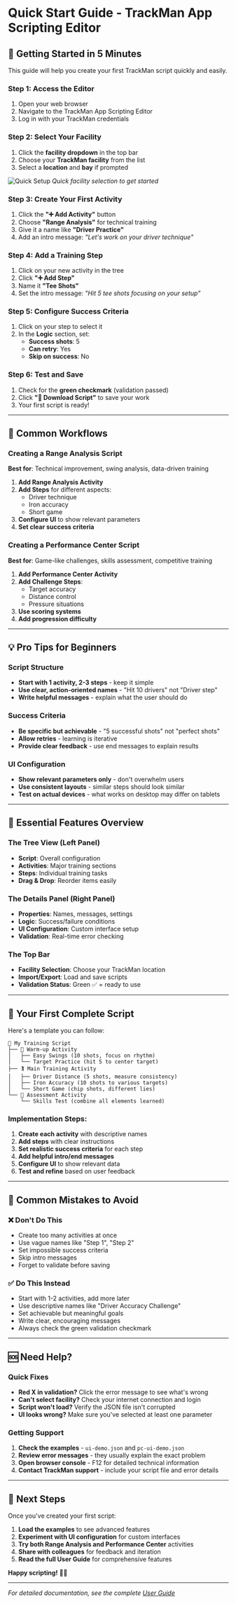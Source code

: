 # Quick Start Guide - TrackMan App Scripting Editor

## 🚀 Getting Started in 5 Minutes

This guide will help you create your first TrackMan script quickly and easily.

### Step 1: Access the Editor
1. Open your web browser
2. Navigate to the TrackMan App Scripting Editor
3. Log in with your TrackMan credentials

### Step 2: Select Your Facility
1. Click the **facility dropdown** in the top bar
2. Choose your **TrackMan facility** from the list
3. Select a **location** and **bay** if prompted

![Quick Setup](screenshots/quick-setup.png)
*Quick facility selection to get started*

### Step 3: Create Your First Activity
1. Click the **"➕ Add Activity"** button
2. Choose **"Range Analysis"** for technical training
3. Give it a name like **"Driver Practice"**
4. Add an intro message: *"Let's work on your driver technique"*

### Step 4: Add a Training Step
1. Click on your new activity in the tree
2. Click **"➕ Add Step"**
3. Name it **"Tee Shots"**
4. Set the intro message: *"Hit 5 tee shots focusing on your setup"*

### Step 5: Configure Success Criteria
1. Click on your step to select it
2. In the **Logic** section, set:
   - **Success shots**: 5
   - **Can retry**: Yes
   - **Skip on success**: No

### Step 6: Test and Save
1. Check for the **green checkmark** (validation passed)
2. Click **"💾 Download Script"** to save your work
3. Your first script is ready!

---

## 🎯 Common Workflows

### Creating a Range Analysis Script
**Best for**: Technical improvement, swing analysis, data-driven training

1. **Add Range Analysis Activity**
2. **Add Steps** for different aspects:
   - Driver technique
   - Iron accuracy  
   - Short game
3. **Configure UI** to show relevant parameters
4. **Set clear success criteria**

### Creating a Performance Center Script  
**Best for**: Game-like challenges, skills assessment, competitive training

1. **Add Performance Center Activity**
2. **Add Challenge Steps**:
   - Target accuracy
   - Distance control
   - Pressure situations
3. **Use scoring systems**
4. **Add progression difficulty**

---

## 💡 Pro Tips for Beginners

### Script Structure
- **Start with 1 activity, 2-3 steps** - keep it simple
- **Use clear, action-oriented names** - "Hit 10 drivers" not "Driver step"
- **Write helpful messages** - explain what the user should do

### Success Criteria
- **Be specific but achievable** - "5 successful shots" not "perfect shots"
- **Allow retries** - learning is iterative
- **Provide clear feedback** - use end messages to explain results

### UI Configuration
- **Show relevant parameters only** - don't overwhelm users
- **Use consistent layouts** - similar steps should look similar
- **Test on actual devices** - what works on desktop may differ on tablets

---

## 🔧 Essential Features Overview

### The Tree View (Left Panel)
- **Script**: Overall configuration
- **Activities**: Major training sections  
- **Steps**: Individual training tasks
- **Drag & Drop**: Reorder items easily

### The Details Panel (Right Panel)
- **Properties**: Names, messages, settings
- **Logic**: Success/failure conditions
- **UI Configuration**: Custom interface setup
- **Validation**: Real-time error checking

### The Top Bar
- **Facility Selection**: Choose your TrackMan location
- **Import/Export**: Load and save scripts
- **Validation Status**: Green ✅ = ready to use

---

## 📝 Your First Complete Script

Here's a template you can follow:

```
📄 My Training Script
├── 🎯 Warm-up Activity
│   ├── Easy Swings (10 shots, focus on rhythm)
│   └── Target Practice (hit 5 to center target)
├── 🏌️ Main Training Activity  
│   ├── Driver Distance (5 shots, measure consistency)
│   ├── Iron Accuracy (10 shots to various targets)
│   └── Short Game (chip shots, different lies)
└── 🏁 Assessment Activity
    └── Skills Test (combine all elements learned)
```

### Implementation Steps:
1. **Create each activity** with descriptive names
2. **Add steps** with clear instructions
3. **Set realistic success criteria** for each step
4. **Add helpful intro/end messages**
5. **Configure UI** to show relevant data
6. **Test and refine** based on user feedback

---

## 🚨 Common Mistakes to Avoid

### ❌ Don't Do This
- Create too many activities at once
- Use vague names like "Step 1", "Step 2"
- Set impossible success criteria
- Skip intro messages
- Forget to validate before saving

### ✅ Do This Instead
- Start with 1-2 activities, add more later
- Use descriptive names like "Driver Accuracy Challenge"
- Set achievable but meaningful goals
- Write clear, encouraging messages
- Always check the green validation checkmark

---

## 🆘 Need Help?

### Quick Fixes
- **Red X in validation?** Click the error message to see what's wrong
- **Can't select facility?** Check your internet connection and login
- **Script won't load?** Verify the JSON file isn't corrupted
- **UI looks wrong?** Make sure you've selected at least one parameter

### Getting Support
1. **Check the examples** - `ui-demo.json` and `pc-ui-demo.json`
2. **Review error messages** - they usually explain the exact problem  
3. **Open browser console** - F12 for detailed technical information
4. **Contact TrackMan support** - include your script file and error details

---

## 🎉 Next Steps

Once you've created your first script:

1. **Load the examples** to see advanced features
2. **Experiment with UI configuration** for custom interfaces
3. **Try both Range Analysis and Performance Center** activities
4. **Share with colleagues** for feedback and iteration
5. **Read the full User Guide** for comprehensive features

**Happy scripting!** 🏌️‍♂️

---

*For detailed documentation, see the complete [User Guide](user-guide.md)*